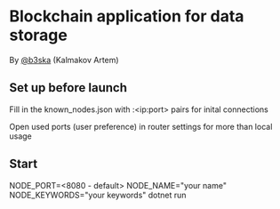 
# Blockchain application for data storage

By [@b3ska](https://www.github.com/b3ska) (Kalmakov Artem)

## Set up before launch

Fill in the known_nodes.json with <public-key>:<ip\:port> pairs for inital connections

Open used ports (user preference) in router settings for more than local usage

## Start

NODE_PORT=<8080 - default> NODE_NAME="your name" NODE_KEYWORDS="your keywords" dotnet run